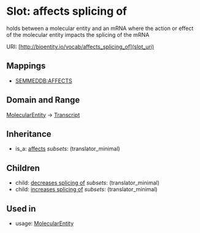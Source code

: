 # Slot: affects splicing of


holds between a molecular entity and an mRNA where the action or effect of the molecular entity impacts the splicing of the mRNA

URI: [http://bioentity.io/vocab/affects_splicing_of](slot_uri)
## Mappings

 * [SEMMEDDB:AFFECTS](http://purl.obolibrary.org/obo/SEMMEDDB_AFFECTS)
## Domain and Range

[MolecularEntity](MolecularEntity.md) -> [Transcript](Transcript.md)
## Inheritance

 *  is_a: [affects](affects.md) *subsets*: (translator_minimal)
## Children

 *  child: [decreases splicing of](decreases_splicing_of.md) *subsets*: (translator_minimal)
 *  child: [increases splicing of](increases_splicing_of.md) *subsets*: (translator_minimal)
## Used in

 *  usage: [MolecularEntity](MolecularEntity.md)
